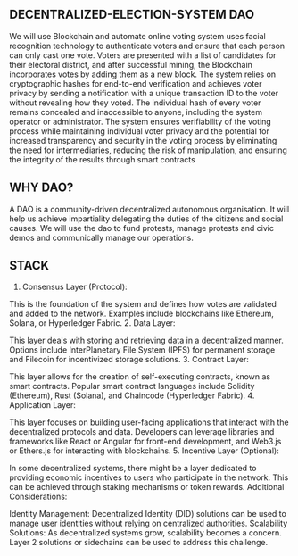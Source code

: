 ## DECENTRALIZED-ELECTION-SYSTEM DAO
We will use Blockchain and automate online voting system uses facial recognition 
technology to authenticate voters and ensure that each person can only cast one vote. 
Voters are presented with a list of candidates for their electoral district, and after successful 
mining, the Blockchain incorporates votes by adding them as a new block. The system 
relies on cryptographic hashes for end-to-end verification and achieves voter privacy by 
sending a notification with a unique transaction ID to the voter without revealing how they 
voted. The individual hash of every voter remains concealed and inaccessible to anyone, 
including the system operator or administrator. The system ensures verifiability of the 
voting process while maintaining individual voter privacy and the potential 
for increased transparency and security in the voting process by eliminating the need for 
intermediaries, reducing the risk of manipulation, and ensuring the integrity of the results 
through smart contracts


## WHY DAO?
A DAO is a community-driven decentralized autonomous organisation.
It will help us achieve impartiality delegating the duties of the citizens and social causes.
We will use the dao to fund protests, manage protests and civic demos and communically manage our operations.


## STACK 

1. Consensus Layer (Protocol):

This is the foundation of the system and defines how votes are validated and added to the network. Examples include blockchains like Ethereum, Solana, or Hyperledger Fabric.
2. Data Layer:

This layer deals with storing and retrieving data in a decentralized manner. Options include InterPlanetary File System (IPFS) for permanent storage and Filecoin for incentivized storage solutions.
3. Contract Layer:

This layer allows for the creation of self-executing contracts, known as smart contracts. Popular smart contract languages include Solidity (Ethereum), Rust (Solana), and Chaincode (Hyperledger Fabric).
4. Application Layer:

This layer focuses on building user-facing applications that interact with the decentralized protocols and data. Developers can leverage libraries and frameworks like React or Angular for front-end development, and Web3.js or Ethers.js for interacting with blockchains.
5. Incentive Layer (Optional):

In some decentralized systems, there might be a layer dedicated to providing economic incentives to users who participate in the network. This can be achieved through staking mechanisms or token rewards.
Additional Considerations:

Identity Management: Decentralized Identity (DID) solutions can be used to manage user identities without relying on centralized authorities.
Scalability Solutions: As decentralized systems grow, scalability becomes a concern. Layer 2 solutions or sidechains can be used to address this challenge.
